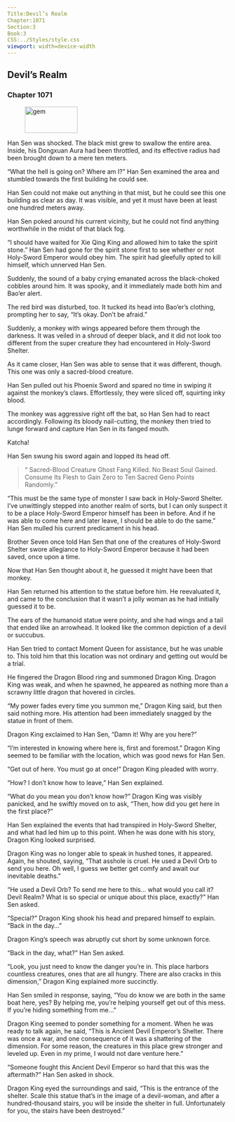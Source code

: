 ```yaml
---
Title:Devil’s Realm 
Chapter:1071 
Section:3 
Book:3 
CSS:../Styles/style.css 
viewport: width=device-width
---
```

  
## Devil’s Realm
### Chapter 1071
  
<figure>
	<img src="../Images/gem.gif" alt="gem" id="gem" width="120" height="60" />
</figure>
  

  
Han Sen was shocked. The black mist grew to swallow the entire area. Inside, his Dongxuan Aura had been throttled, and its effective radius had been brought down to a mere ten meters.

“What the hell is going on? Where am I?” Han Sen examined the area and stumbled towards the first building he could see.

Han Sen could not make out anything in that mist, but he could see this one building as clear as day. It was visible, and yet it must have been at least one hundred meters away.

Han Sen poked around his current vicinity, but he could not find anything worthwhile in the midst of that black fog.

“I should have waited for Xie Qing King and allowed him to take the spirit stone.” Han Sen had gone for the spirit stone first to see whether or not Holy-Sword Emperor would obey him. The spirit had gleefully opted to kill himself, which unnerved Han Sen.

Suddenly, the sound of a baby crying emanated across the black-choked cobbles around him. It was spooky, and it immediately made both him and Bao’er alert.

The red bird was disturbed, too. It tucked its head into Bao’er’s clothing, prompting her to say, “It’s okay. Don’t be afraid.”

Suddenly, a monkey with wings appeared before them through the darkness. It was veiled in a shroud of deeper black, and it did not look too different from the super creature they had encountered in Holy-Sword Shelter.

As it came closer, Han Sen was able to sense that it was different, though. This one was only a sacred-blood creature.

Han Sen pulled out his Phoenix Sword and spared no time in swiping it against the monkey’s claws. Effortlessly, they were sliced off, squirting inky blood.

The monkey was aggressive right off the bat, so Han Sen had to react accordingly. Following its bloody nail-cutting, the monkey then tried to lunge forward and capture Han Sen in its fanged mouth.

Katcha!

Han Sen swung his sword again and lopped its head off.

> “ Sacred-Blood Creature Ghost Fang Killed. No Beast Soul Gained. Consume Its Flesh to Gain Zero to Ten Sacred Geno Points Randomly.”

“This must be the same type of monster I saw back in Holy-Sword Shelter. I’ve unwittingly stepped into another realm of sorts, but I can only suspect it to be a place Holy-Sword Emperor himself has been in before. And if he was able to come here and later leave, I should be able to do the same.” Han Sen mulled his current predicament in his head.

Brother Seven once told Han Sen that one of the creatures of Holy-Sword Shelter swore allegiance to Holy-Sword Emperor because it had been saved, once upon a time.

Now that Han Sen thought about it, he guessed it might have been that monkey.

Han Sen returned his attention to the statue before him. He reevaluated it, and came to the conclusion that it wasn’t a jolly woman as he had initially guessed it to be.

The ears of the humanoid statue were pointy, and she had wings and a tail that ended like an arrowhead. It looked like the common depiction of a devil or succubus.

Han Sen tried to contact Moment Queen for assistance, but he was unable to. This told him that this location was not ordinary and getting out would be a trial.

He fingered the Dragon Blood ring and summoned Dragon King. Dragon King was weak, and when he spawned, he appeared as nothing more than a scrawny little dragon that hovered in circles.

“My power fades every time you summon me,” Dragon King said, but then said nothing more. His attention had been immediately snagged by the statue in front of them.

Dragon King exclaimed to Han Sen, “Damn it! Why are you here?”

“I’m interested in knowing where here is, first and foremost.” Dragon King seemed to be familiar with the location, which was good news for Han Sen.

“Get out of here. You must go at once!” Dragon King pleaded with worry.

“How? I don’t know how to leave,” Han Sen explained.

“What do you mean you don’t know how?” Dragon King was visibly panicked, and he swiftly moved on to ask, “Then, how did you get here in the first place?”

Han Sen explained the events that had transpired in Holy-Sword Shelter, and what had led him up to this point. When he was done with his story, Dragon King looked surprised.

Dragon King was no longer able to speak in hushed tones, it appeared. Again, he shouted, saying, “That asshole is cruel. He used a Devil Orb to send you here. Oh well, I guess we better get comfy and await our inevitable deaths.”

“He used a Devil Orb? To send me here to this… what would you call it? Devil Realm? What is so special or unique about this place, exactly?” Han Sen asked.

“Special?” Dragon King shook his head and prepared himself to explain. “Back in the day…”

Dragon King’s speech was abruptly cut short by some unknown force.

“Back in the day, what?” Han Sen asked.

“Look, you just need to know the danger you’re in. This place harbors countless creatures, ones that are all hungry. There are also cracks in this dimension,” Dragon King explained more succinctly.

Han Sen smiled in response, saying, “You do know we are both in the same boat here, yes? By helping me, you’re helping yourself get out of this mess. If you’re hiding something from me…”

Dragon King seemed to ponder something for a moment. When he was ready to talk again, he said, “This is Ancient Devil Emperor’s Shelter. There was once a war, and one consequence of it was a shattering of the dimension. For some reason, the creatures in this place grew stronger and leveled up. Even in my prime, I would not dare venture here.”

“Someone fought this Ancient Devil Emperor so hard that this was the aftermath?” Han Sen asked in shock.

Dragon King eyed the surroundings and said, “This is the entrance of the shelter. Scale this statue that’s in the image of a devil-woman, and after a hundred-thousand stairs, you will be inside the shelter in full. Unfortunately for you, the stairs have been destroyed.”